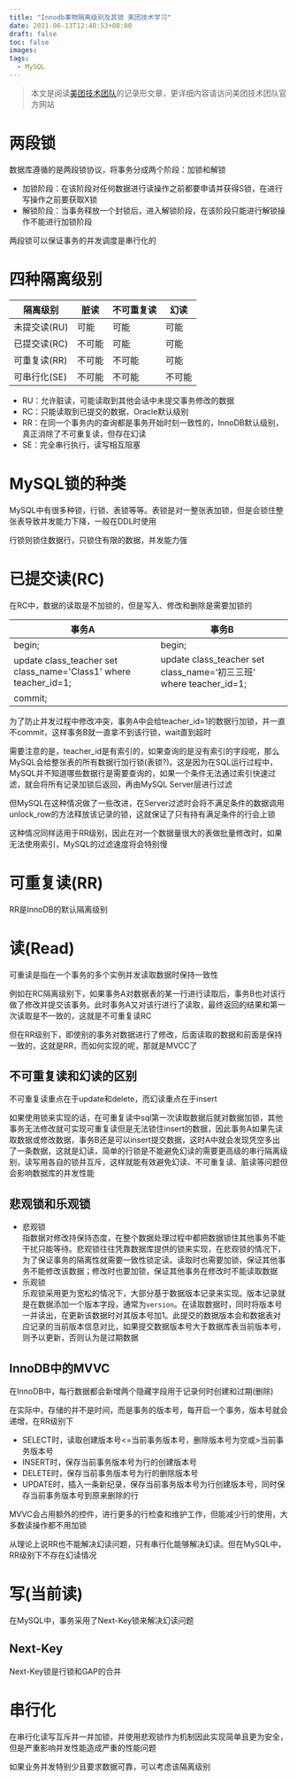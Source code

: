 ```yaml
---
title: "Innodb事物隔离级别及其锁 美团技术学习"
date: 2021-06-13T12:40:53+08:00
draft: false
toc: false
images:
tags: 
  - MySQL
---
```


> 本文是阅读[美团技术团队](https://tech.meituan.com/2014/08/20/innodb-lock.html)的记录形文章，更详细内容请访问美团技术团队官方网站

<!--more-->
# 两段锁
数据库遵循的是两段锁协议，将事务分成两个阶段：加锁和解锁
- 加锁阶段：在该阶段对任何数据进行读操作之前都要申请并获得S锁，在进行写操作之前要获取X锁
- 解锁阶段：当事务释放一个封锁后，进入解锁阶段，在该阶段只能进行解锁操作不能进行加锁阶段

两段锁可以保证事务的并发调度是串行化的

# 四种隔离级别
|  隔离级别   | 脏读 |  不可重复读  |   幻读    |
|  ----  | ----  | ----  | ----  |
| 未提交读(RU) | 可能 | 可能    |   可能    |
| 已提交读(RC) | 不可能 |   可能    |   可能    |
| 可重复读(RR) | 不可能 |   不可能  |   可能    |
| 可串行化(SE) | 不可能 |   不可能  |   不可能  |

- RU：允许脏读，可能读取到其他会话中未提交事务修改的数据
- RC：只能读取到已提交的数据，Oracle默认级别
- RR：在同一个事务内的查询都是事务开始时刻一致性的，InnoDB默认级别，真正消除了不可重复读，但存在幻读
- SE：完全串行执行，读写相互阻塞

# MySQL锁的种类
MySQL中有很多种锁，行锁、表锁等等。表锁是对一整张表加锁，但是会锁住整张表导致并发能力下降，一般在DDL时使用

行锁则锁住数据行，只锁住有限的数据，并发能力强

# 已提交读(RC)
在RC中，数据的读取是不加锁的，但是写入、修改和删除是需要加锁的

|   事务A   |   事务B   |
|   ----    |   ----    |
|   begin;  |   begin;  |
|   update class_teacher set class_name='Class1' where teacher_id=1;|update class_teacher set class_name=‘初三三班’ where teacher_id=1;  |
|   commit; |   |

为了防止并发过程中修改冲突，事务A中会给teacher_id=1的数据行加锁，并一直不commit，这样事务B就一直拿不到该行锁，wait直到超时

需要注意的是，teacher_id是有索引的，如果查询的是没有索引的字段呢，那么MySQL会给整张表的所有数据行加行锁(表锁?)。这是因为在SQL运行过程中，MySQL并不知道哪些数据行是需要查询的，如果一个条件无法通过索引快速过滤，就会将所有记录加锁后返回，再由MySQL Server层进行过滤

但MySQL在这种情况做了一些改进，在Server过滤时会将不满足条件的数据调用unlock_row的方法释放该记录的锁，这就保证了只有持有满足条件的行会上锁

这种情况同样适用于RR级别，因此在对一个数据量很大的表做批量修改时，如果无法使用索引，MySQL的过滤速度将会特别慢

# 可重复读(RR)
RR是InnoDB的默认隔离级别

# 读(Read)
可重读是指在一个事务的多个实例并发读取数据时保持一致性

例如在RC隔离级别下，如果事务A对数据表的某一行进行读取后，事务B也对该行做了修改并提交该事务。此时事务A又对该行进行了读取，最终返回的结果和第一次读取是不一致的，这就是不可重复读RC

但在RR级别下，即使别的事务对数据进行了修改，后面读取的数据和前面是保持一致的，这就是RR，而如何实现的呢，那就是MVCC了

## 不可重复读和幻读的区别
不可重复读重点在于update和delete，而幻读重点在于insert

如果使用锁来实现的话，在可重复读中sql第一次读取数据后就对数据加锁，其他事务无法修改就可实现可重复读但是无法锁住insert的数据，因此事务A如果先读取数据或修改数据，事务B还是可以insert提交数据，这时A中就会发现凭空多出了一条数据，这就是幻读，简单的行锁是不能避免幻读的需要更高级的串行隔离级别，读写用各自的锁并互斥，这样就能有效避免幻读、不可重复读、脏读等问题但会影响数据库的并发性能

## 悲观锁和乐观锁
- 悲观锁  
指数据对修改持保持态度，在整个数据处理过程中都把数据锁住其他事务不能干扰只能等待。悲观锁往往凭靠数据库提供的锁来实现，在悲观锁的情况下，为了保证事务的隔离性就需要一致性锁定读。读取时也需要加锁，保证其他事务不能修改该数据；修改时也要加锁，保证其他事务在修改时不能读取数据
- 乐观锁  
乐观锁采用更为宽松的情况下，大部分基于数据版本记录来实现。版本记录就是在数据添加一个版本字段，通常为`version`。在读取数据时，同时将版本号一并读出，在更新该数据时对其版本号加1。此提交的数据版本会和数据表对应记录的当前版本信息对比，如果提交数据版本号大于数据库表当前版本号，则予以更新，否则认为是过期数据

## InnoDB中的MVVC
在InnoDB中，每行数据都会新增两个隐藏字段用于记录何时创建和过期(删除)

在实际中，存储的并不是时间，而是事务的版本号，每开启一个事务，版本号就会递增，在RR级别下

- SELECT时，读取创建版本号<=当前事务版本号，删除版本号为空或>当前事务版本号
- INSERT时，保存当前事务版本号为行的创建版本号
- DELETE时，保存当前事务版本号为行的删除版本号
- UPDATE时，插入一条新纪录，保存当前事务版本号为行创建版本号，同时保存当前事务版本号到原来删除的行

MVVC会占用额外的控件，进行更多的行检查和维护工作，但能减少行的使用，大多数读操作都不用加锁

从理论上说RR也不能解决幻读问题，只有串行化能够解决幻读。但在MySQL中，RR级别下不存在幻读情况

# 写(当前读)

在MySQL中，事务采用了Next-Key锁来解决幻读问题

## Next-Key
Next-Key锁是行锁和GAP的合并

# 串行化
在串行化读写互斥并一并加锁，并使用悲观锁作为机制因此实现简单且更为安全，但是严重影响并发性能造成严重的性能问题

如果业务并发特别少且要求数据可靠，可以考虑该隔离级别